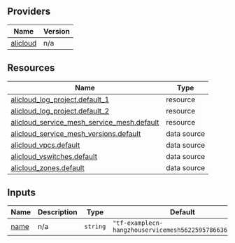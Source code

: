 <!-- BEGIN_TF_DOCS -->
## Providers

| Name | Version |
|------|---------|
| <a name="provider_alicloud"></a> [alicloud](#provider\_alicloud) | n/a |

## Resources

| Name | Type |
|------|------|
| [alicloud_log_project.default_1](https://registry.terraform.io/providers/hashicorp/alicloud/latest/docs/resources/log_project) | resource |
| [alicloud_log_project.default_2](https://registry.terraform.io/providers/hashicorp/alicloud/latest/docs/resources/log_project) | resource |
| [alicloud_service_mesh_service_mesh.default](https://registry.terraform.io/providers/hashicorp/alicloud/latest/docs/resources/service_mesh_service_mesh) | resource |
| [alicloud_service_mesh_versions.default](https://registry.terraform.io/providers/hashicorp/alicloud/latest/docs/data-sources/service_mesh_versions) | data source |
| [alicloud_vpcs.default](https://registry.terraform.io/providers/hashicorp/alicloud/latest/docs/data-sources/vpcs) | data source |
| [alicloud_vswitches.default](https://registry.terraform.io/providers/hashicorp/alicloud/latest/docs/data-sources/vswitches) | data source |
| [alicloud_zones.default](https://registry.terraform.io/providers/hashicorp/alicloud/latest/docs/data-sources/zones) | data source |

## Inputs

| Name | Description | Type | Default | Required |
|------|-------------|------|---------|:--------:|
| <a name="input_name"></a> [name](#input\_name) | n/a | `string` | `"tf-examplecn-hangzhouservicemesh5622595786636407462"` | no |
<!-- END_TF_DOCS -->    